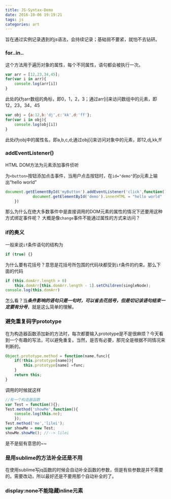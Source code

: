 ```yaml
---
title: JS-Syntax-Demo
date: 2016-10-06 19:19:21
tags: js
categories: art
---
```

旨在通过实例记录遇到的js语法，会持续记录；基础弱不要紧，就怕不去钻研。

<!-- more -->

### for..in..
这个方法用于遍历对象的属性，每个不同属性，语句都会被执行一次。
```javascript
var arr = [12,23,34,45];
for(var i in arr){
    console.log(arr[i])
}
```
此处的***i***为arr数组的角标，即0，1，2，3；通过arr[i]来访问数组中的元素，即12，23，34，45
```javascript
var obj = {a:12,b:'dj',c:'kk',d:'ff'};
for(var i in obj){
    console.log(obj[i])
}
```
此处***i***为obj中的属性名，即a,b,c,d;通过obj[i]来访问对象中的元素，即12,dj,kk,ff

### addEventListener()
HTML DOM方法为元素添加事件侦听

为``<button>``按钮添加点击事件，当用户点击按钮时，在``id="demo"``的p元素上输出“hello world”
```javascript
document.getElementById('myButton').addEventListener('click',function(){
            document.getElementById('demo').innerHTML = "hello world"
    })
```
那么为什么在绝大多数事件中是直接调用的DOM元素的属性的情况下还要用这种方式绑定事件呢？
大概是像``change``事件不能通过属性的方式来访问？

### if的奥义
一般来说``if``条件语句的结构为
```javascript
if (true) {}
```
为什么要有花括号？意思是花括号所包围的代码块都受到``if``条件的约束。那么下面的代码
```javascript
if (this.domArr.length > 0)
    this.domArr[this.domArr.length - 1].setChildren(singleNode);
console.log(this.domArr)
```
怎么看？当***条件影响的语句只是一句时，可以省去花括号，但是切记该语句结束一定要有分号***，就是这么简单的理解。

### 避免重复码字prototype
在为构造器函数添加新的方法时，每次都要输入prototype是不是很麻烦？今天看到一个有趣的写法，可以避免重复。当然，是否有必要，那完全是根据不同情况来判断的。
```javascript
Object.prototype.method = function(name,func){
    if(!this.prototype[name]){
        this.prototype[name] =func;
    }
    return this;
}
```
调用的时候就这样
```javascript
//有一个构造器函数
var Test = function(){};
Test.method('showMe',function(){
    console.log(this.me);
    });
Test.method('me','lilei');
var showMe = new Test;
showMe.showMe(); //--> lilei
```
是不是挺有意思的~~

### 是用sublime的方法补全还是不用
在使用sublime写jq函数的时候会自动补全函数的参数，但是有些参数是并不需要的。需要改动，所以最好还是不要用那个自动补全的了。

### display:none不能隐藏inline元素